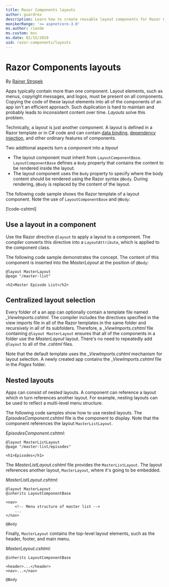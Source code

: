 ```yaml
---
title: Razor Components layouts
author: guardrex
description: Learn how to create reusable layout components for Razor Components apps.
monikerRange: '>= aspnetcore-3.0'
ms.author: riande
ms.custom: mvc
ms.date: 02/15/2019
uid: razor-components/layouts
---
```

# Razor Components layouts

By [Rainer Stropek](https://www.timecockpit.com)

Apps typically contain more than one component. Layout elements, such as menus, copyright messages, and logos, must be present on all components. Copying the code of these layout elements into all of the components of an app isn't an efficient approach. Such duplication is hard to maintain and probably leads to inconsistent content over time. *Layouts* solve this problem.

Technically, a layout is just another component. A layout is defined in a Razor template or in C# code and can contain [data binding](xref:razor-components/components#data-binding), [dependency injection](xref:razor-components/dependency-injection), and other ordinary features of components.

Two additional aspects turn a *component* into a *layout*

* The layout component must inherit from `LayoutComponentBase`. `LayoutComponentBase` defines a `Body` property that contains the content to be rendered inside the layout.
* The layout component uses the `Body` property to specify where the body content should be rendered using the Razor syntax `@Body`. During rendering, `@Body` is replaced by the content of the layout.

The following code sample shows the Razor template of a layout component. Note the use of `LayoutComponentBase` and `@Body`:

[!code-cshtml[](layouts/sample_snapshot/3.x/MasterLayout.cshtml?highlight=1,13)]

## Use a layout in a component

Use the Razor directive `@layout` to apply a layout to a component. The compiler converts this directive into a `LayoutAttribute`, which is applied to the component class.

The following code sample demonstrates the concept. The content of this component is inserted into the *MasterLayout* at the position of `@Body`:

```cshtml
@layout MasterLayout
@page "/master-list"

<h2>Master Episode List</h2>
```

## Centralized layout selection

Every folder of a an app can optionally contain a template file named *_ViewImports.cshtml*. The compiler includes the directives specified in the view imports file in all of the Razor templates in the same folder and recursively in all of its subfolders. Therefore, a *_ViewImports.cshtml* file containing `@layout MasterLayout` ensures that all of the components in a folder use the *MasterLayout* layout. There's no need to repeatedly add `@layout` to all of the *.cshtml* files.

Note that the default template uses the *_ViewImports.cshtml* mechanism for layout selection. A newly created app contains the *_ViewImports.cshtml* file in the *Pages* folder.

## Nested layouts

Apps can consist of nested layouts. A component can reference a layout which in turn references another layout. For example, nesting layouts can be used to reflect a multi-level menu structure.

The following code samples show how to use nested layouts. The *EpisodesComponent.cshtml* file is the component to display. Note that the component references the layout `MasterListLayout`.

*EpisodesComponent.cshtml*:

```cshtml
@layout MasterListLayout
@page "/master-list/episodes"

<h1>Episodes</h1>
```

The *MasterListLayout.cshtml* file provides the `MasterListLayout`. The layout references another layout, `MasterLayout`, where it's going to be embedded.

*MasterListLayout.cshtml*:

```cshtml
@layout MasterLayout
@inherits LayoutComponentBase

<nav>
    <!-- Menu structure of master list -->
    ...
</nav>

@Body
```

Finally, `MasterLayout` contains the top-level layout elements, such as the header, footer, and main menu.

*MasterLayout.cshtml*:

```cshtml
@inherits LayoutComponentBase

<header>...</header>
<nav>...</nav>

@Body
```
